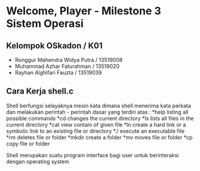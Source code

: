 # Welcome, Player - Milestone 3 Sistem Operasi

## Kelompok OSkadon / K01
* Ronggur Mahendra Widya Putra / 13519008
* Muhammad Azhar Faturahman / 13519020
* Rayhan Alghifari Fauzta / 13519039

## Cara Kerja shell.c
Shell berfungsi selayaknya mesin kata dimana shell menerima kata perkata dan melakukan perintah - perintah dasar yang  terdiri atas : 
*help  listing all possible commands
*cd    changes the current directory
*ls    lists all files in the current directory
*cat   view contain of given file
*ln    create a hard link or a symbolic link to an existing file or directory
*./    execute an executable file
*rm     deletes file or folder
*mkdir  create a folder
*mv     moves file or folder
*cp     copy file or folder


Shell merupakan suatu program interface bagi user untuk berinteraksi dengan operating system 